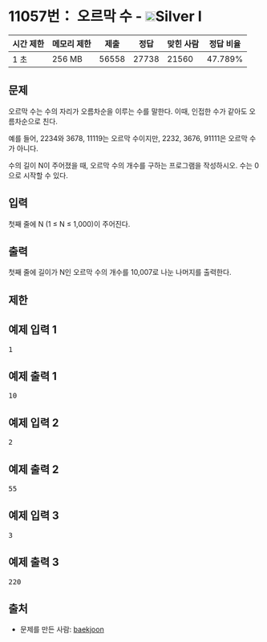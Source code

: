 # 11057번： 오르막 수 - <img src="https://static.solved.ac/tier_small/10.svg" style="height:20px" />Silver I


| 시간 제한 | 메모리 제한 | 제출 | 정답 | 맞힌 사람 | 정답 비율 |
| --- | --- | --- | --- | --- | --- |
| 1 초 | 256 MB | 56558 | 27738 | 21560 | 47.789% |


## 문제


오르막 수는 수의 자리가 오름차순을 이루는 수를 말한다. 이때, 인접한 수가 같아도 오름차순으로 친다.

예를 들어, 2234와 3678, 11119는 오르막 수이지만, 2232, 3676, 91111은 오르막 수가 아니다.

수의 길이 N이 주어졌을 때, 오르막 수의 개수를 구하는 프로그램을 작성하시오. 수는 0으로 시작할 수 있다.




## 입력


첫째 줄에 N (1 ≤ N ≤ 1,000)이 주어진다.




## 출력


첫째 줄에 길이가 N인 오르막 수의 개수를 10,007로 나눈 나머지를 출력한다.




## 제한




## 예제 입력 1


<pre>1
</pre>


## 예제 출력 1


<pre>10
</pre>




## 예제 입력 2


<pre>2
</pre>


## 예제 출력 2


<pre>55
</pre>




## 예제 입력 3


<pre>3
</pre>


## 예제 출력 3


<pre>220
</pre>






## 출처


- 문제를 만든 사람: [baekjoon](/user/baekjoon)





